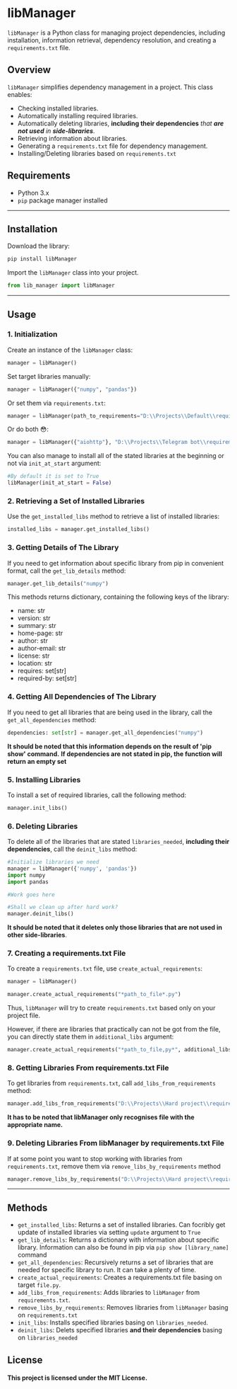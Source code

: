 # libManager

`libManager` is a Python class for managing project dependencies, including installation, information retrieval, dependency resolution, and creating a `requirements.txt` file.

## Overview

`libManager` simplifies dependency management in a project. This class enables:
- Checking installed libraries.
- Automatically installing required libraries.
- Automatically deleting libraries, **including their dependencies** _that **are not used** in **side-libraries**_.
- Retrieving information about libraries.
- Generating a `requirements.txt` file for dependency management.
- Installing/Deleting libraries based on `requirements.txt`

## Requirements

- Python 3.x
- `pip` package manager installed

***

## Installation

Download the library:

```bash
pip install libManager
```

Import the `libManager` class into your project.

```python
from lib_manager import libManager
```

***

## Usage

### 1. Initialization

Create an instance of the `libManager` class:

```python
manager = libManager()
```

Set target libraries manually:

```python
manager = libManager({"numpy", "pandas"})
```

Or set them via `requirements.txt`:

```Python
manager = libManager(path_to_requirements="D:\\Projects\\Default\\requirements.txt")
```

Or do both 😳:

```python
manager = libManager({"aiohttp"}, "D:\\Projects\\Telegram bot\\requirements.txt")
```

You can also manage to install all of the stated libraries at the beginning or not via `init_at_start` argument:

```python
#By default it is set to True
libManager(init_at_start = False)
```

### 2. Retrieving a Set of Installed Libraries

Use the `get_installed_libs` method to retrieve a list of installed libraries:

```python
installed_libs = manager.get_installed_libs()
```

### 3. Getting Details of The Library

If you need to get information about specific library from pip in convenient format, call the `get_lib_details` method:

```python
manager.get_lib_details("numpy")
```

This methods returns dictionary, containing the following keys of the library:
- name: str
- version: str
- summary: str
- home-page: str
- author: str
- author-email: str
- license: str
- location: str
- requires: set[str]
- required-by: set[str]

### 4. Getting All Dependencies of The Library

If you need to get all libraries that are being used in the library, call the `get_all_dependencies` method:

```python
dependencies: set[str] = manager.get_all_dependencies("numpy")
```

**It should be noted that this information depends on the result of 'pip show' command.**
**If dependencies are not stated in pip, the function will return an empty set**

### 5. Installing Libraries

To install a set of required libraries, call the following method:

```python
manager.init_libs()
```

### 6. Deleting Libraries

To delete all of the libraries that are stated `libraries_needed`, **including their dependencies**, call the `deinit_libs` method:

```python
#Initialize libraries we need
manager = libManager({'numpy', 'pandas'})
import numpy
import pandas

#Work goes here

#Shall we clean up after hard work?
manager.deinit_libs()
```

**It should be noted that it deletes only those libraries that are not used in other side-libraries**.

### 7. Creating a requirements.txt File

To create a `requirements.txt` file, use `create_actual_requirements`:

```python
manager = libManager()

manager.create_actual_requirements("*path_to_file*.py")
```

Thus, `libManager` will try to create `requirements.txt` based only on your project file.

However, if there are libraries that practically can not be got from the file, you can directly state them in `additional_libs` argument:

```python
manager.create_actual_requirements("*path_to_file,py*", additional_libs={"aiohttp"})
```

### 8. Getting Libraries From requirements.txt File

To get libraries from `requirements.txt`, call `add_libs_from_requirements` method:

```python
manager.add_libs_from_requirements("D:\\Projects\\Hard project\\requirements.txt")
```

**It has to be noted that libManager only recognises file with the appropriate name.**

### 9. Deleting Libraries From libManager by requirements.txt File

If at some point you want to stop working with libraries from `requirements.txt`, remove them via `remove_libs_by_requirements` method

```python
manager.remove_libs_by_requirements("D:\\Projects\\Hard project\\requirements.txt")
```

***
## Methods
- `get_installed_libs`: Returns a set of installed libraries. Can focribly get update of installed libraries via setting `update` argument to `True`
- `get_lib_details`: Returns a dictionary with information about specific library. Information can also be found in pip via `pip show [library_name]` command
- `get_all_dependencies`: Recursively returns a set of libraries that are needed for specific library to run. It can take a plenty of time.
- `create_actual_requirements`: Creates a requirements.txt file basing on target `file.py`.
- `add_libs_from_requirements`: Adds libraries to `libManager` from `requirements.txt`.
- `remove_libs_by_requirements`: Removes libraries from `libManager` basing on `requirements.txt`
- `init_libs`: Installs specified libraries basing on `libraries_needed`.
- `deinit_libs`: Delets specified libraries **and their dependencies** basing on `libraries_needed`

## License
#### This project is licensed under the MIT License.
